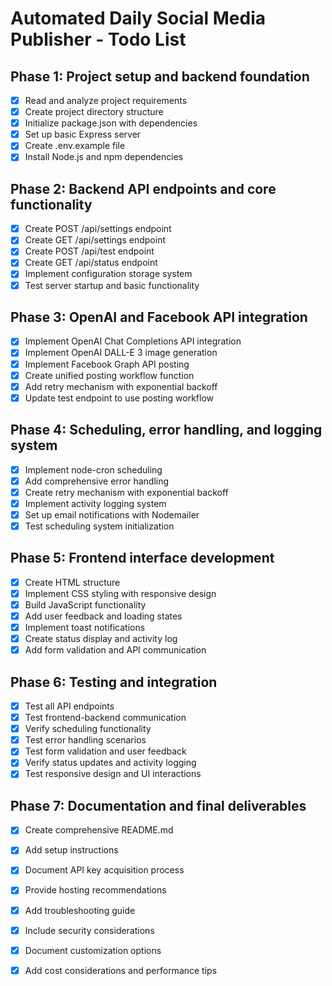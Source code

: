 # Automated Daily Social Media Publisher - Todo List

## Phase 1: Project setup and backend foundation
- [x] Read and analyze project requirements
- [x] Create project directory structure
- [x] Initialize package.json with dependencies
- [x] Set up basic Express server
- [x] Create .env.example file
- [x] Install Node.js and npm dependencies

## Phase 2: Backend API endpoints and core functionality
- [x] Create POST /api/settings endpoint
- [x] Create GET /api/settings endpoint
- [x] Create POST /api/test endpoint
- [x] Create GET /api/status endpoint
- [x] Implement configuration storage system
- [x] Test server startup and basic functionality

## Phase 3: OpenAI and Facebook API integration
- [x] Implement OpenAI Chat Completions API integration
- [x] Implement OpenAI DALL-E 3 image generation
- [x] Implement Facebook Graph API posting
- [x] Create unified posting workflow function
- [x] Add retry mechanism with exponential backoff
- [x] Update test endpoint to use posting workflow

## Phase 4: Scheduling, error handling, and logging system
- [x] Implement node-cron scheduling
- [x] Add comprehensive error handling
- [x] Create retry mechanism with exponential backoff
- [x] Implement activity logging system
- [x] Set up email notifications with Nodemailer
- [x] Test scheduling system initialization

## Phase 5: Frontend interface development
- [x] Create HTML structure
- [x] Implement CSS styling with responsive design
- [x] Build JavaScript functionality
- [x] Add user feedback and loading states
- [x] Implement toast notifications
- [x] Create status display and activity log
- [x] Add form validation and API communication

## Phase 6: Testing and integration
- [x] Test all API endpoints
- [x] Test frontend-backend communication
- [x] Verify scheduling functionality
- [x] Test error handling scenarios
- [x] Test form validation and user feedback
- [x] Verify status updates and activity logging
- [x] Test responsive design and UI interactions

## Phase 7: Documentation and final deliverables
- [x] Create comprehensive README.md
- [x] Add setup instructions
- [x] Document API key acquisition process
- [x] Provide hosting recommendations
- [x] Add troubleshooting guide
- [x] Include security considerations
- [x] Document customization options
- [x] Add cost considerations and performance tips

